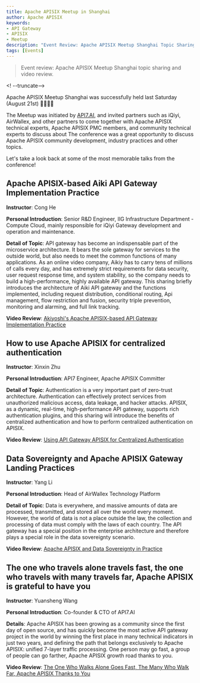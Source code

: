 ```yaml
---
title: Apache APISIX Meetup in Shanghai
author: Apache APISIX
keywords:
- API Gateway
- APISIX
- Meetup
description: "Event Review: Apache APISIX Meetup Shanghai Topic Sharing and Video Review."
tags: [Events]
---
```


> Event review: Apache APISIX Meetup Shanghai topic sharing and video review.

<! --truncate-->

Apache APISIX Meetup Shanghai was successfully held last Saturday (August 21st) 🎉🎉🎉🎉

The Meetup was initiated by [API7.AI](https://www.apiseven.com/zh), and invited partners such as iQiyi, AirWallex, and other partners to come together with Apache APISIX technical experts, Apache APISIX PMC members, and community technical experts to discuss about The conference was a great opportunity to discuss Apache APISIX community development, industry practices and other topics.

Let's take a look back at some of the most memorable talks from the conference!

## Apache APISIX-based Aiki API Gateway Implementation Practice

**Instructor**: Cong He

**Personal Introduction**: Senior R&D Engineer, IIG Infrastructure Department - Compute Cloud, mainly responsible for iQiyi Gateway development and operation and maintenance.

**Detail of Topic**: API gateway has become an indispensable part of the microservice architecture. It bears the sole gateway for services to the outside world, but also needs to meet the common functions of many applications. As an online video company, Aikiy has to carry tens of millions of calls every day, and has extremely strict requirements for data security, user request response time, and system stability, so the company needs to build a high-performance, highly available API gateway. This sharing briefly introduces the architecture of Aiki API gateway and the functions implemented, including request distribution, conditional routing, Api management, flow restriction and fusion, security triple prevention, monitoring and alarming, and full link tracking.

**Video Review**: [Akiyoshi's Apache APISIX-based API Gateway Implementation Practice](https://www.bilibili.com/video/BV1Qq4y1M7bK)

## How to use Apache APISIX for centralized authentication

**Instructor**: Xinxin Zhu

**Personal Introduction**: API7 Engineer, Apache APISIX Committer

**Detail of Topic**: Authentication is a very important part of zero-trust architecture. Authentication can effectively protect services from unauthorized malicious access, data leakage, and hacker attacks. APISIX, as a dynamic, real-time, high-performance API gateway, supports rich authentication plugins, and this sharing will introduce the benefits of centralized authentication and how to perform centralized authentication on APISIX.

**Video Review**: [Using API Gateway APISIX for Centralized Authentication](https://www.bilibili.com/video/BV1WA411c7pa)

## Data Sovereignty and Apache APISIX Gateway Landing Practices

**Instructor**: Yang Li

**Personal Introduction**: Head of AirWallex Technology Platform

**Detail of Topic**: Data is everywhere, and massive amounts of data are processed, transmitted, and stored all over the world every moment. However, the world of data is not a place outside the law, the collection and processing of data must comply with the laws of each country. The API gateway has a special position in the enterprise architecture and therefore plays a special role in the data sovereignty scenario.

**Video Review**: [Apache APISIX and Data Sovereignty in Practice](https://www.bilibili.com/video/BV1GL4y1Y7sR)

## The one who travels alone travels fast, the one who travels with many travels far, Apache APISIX is grateful to have you

**Instructor**: Yuansheng Wang

**Personal Introduction**: Co-founder & CTO of API7.AI

**Details**: Apache APISIX has been growing as a community since the first day of open source, and has quickly become the most active API gateway project in the world by winning the first place in many technical indicators in just two years, and defining the path that belongs exclusively to Apache APISIX: unified 7-layer traffic processing. One person may go fast, a group of people can go farther, Apache APISIX growth road thanks to you.

**Video Review**: [The One Who Walks Alone Goes Fast, The Many Who Walk Far, Apache APISIX Thanks to You](https://www.bilibili.com/video/BV1Hh411q7eB)
